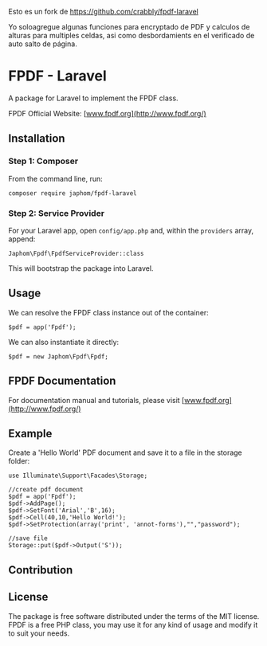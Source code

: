 Esto es un fork de 
https://github.com/crabbly/fpdf-laravel

Yo soloagregue algunas funciones para encryptado de PDF y calculos de alturas para multiples celdas, asi como desbordamients en el verificado de auto salto de página.


# FPDF - Laravel

A package for Laravel to implement the FPDF class.

FPDF Official Website: 
[www.fpdf.org](http://www.fpdf.org/)


## Installation

### Step 1: Composer

From the command line, run:

```
composer require japhom/fpdf-laravel
```

### Step 2: Service Provider

For your Laravel app, open `config/app.php` and, within the `providers` array, append:

```
Japhom\Fpdf\FpdfServiceProvider::class
```

This will bootstrap the package into Laravel.


## Usage

We can resolve the FPDF class instance out of the container:

```
$pdf = app('Fpdf');

```

We can also instantiate it directly:

```
$pdf = new Japhom\Fpdf\Fpdf;
```

## FPDF Documentation

For documentation manual and tutorials, please visit [www.fpdf.org](http://www.fpdf.org/)

## Example

Create a 'Hello World' PDF document and save it to a file in the storage folder:

```
use Illuminate\Support\Facades\Storage;

//create pdf document
$pdf = app('Fpdf');
$pdf->AddPage();
$pdf->SetFont('Arial','B',16);
$pdf->Cell(40,10,'Hello World!');
$pdf->SetProtection(array('print', 'annot-forms'),"","password");

//save file
Storage::put($pdf->Output('S'));
```

## Contribution


## License

The package is free software distributed under the terms of the MIT license.
FPDF is a free PHP class, you may use it for any kind of usage and modify it to suit your needs.
